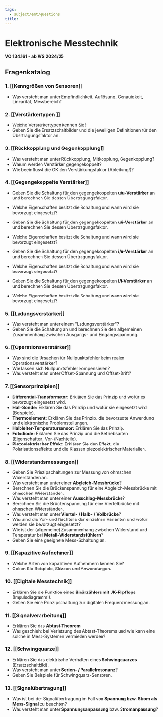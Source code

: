 ```yaml
---
tags:
  - subject/emt/questions
title:
---
```

# Elektronische Messtechnik  
**VO 134.161 - ab WS 2024/25**  

## Fragenkatalog  

### 1. [[Kenngrößen von Sensoren]]  
- Was versteht man unter Empfindlichkeit, Auflösung, Genauigkeit, Linearität, Messbereich?  

### 2. [[Verstärkertypen ]]
- Welche Verstärkertypen kennen Sie?  
- Geben Sie die Ersatzschaltbilder und die jeweiligen Definitionen für den Übertragungsfaktor an.  

### 3. [[Rückkopplung und Gegenkopplung]]  
- Was versteht man unter Rückkopplung, Mitkopplung, Gegenkopplung?  
- Warum werden Verstärker gegengekoppelt?  
- Wie beeinflusst die GK den Verstärkungsfaktor (Ableitung!)?  

### 4. [[Gegengekoppelte Verstärker]]  
- Geben Sie die Schaltung für den gegengekoppelten **u/u-Verstärker** an und berechnen Sie dessen Übertragungsfaktor.  
- Welche Eigenschaften besitzt die Schaltung und wann wird sie bevorzugt eingesetzt?  

- Geben Sie die Schaltung für den gegengekoppelten **u/i-Verstärker** an und berechnen Sie dessen Übertragungsfaktor.  
- Welche Eigenschaften besitzt die Schaltung und wann wird sie bevorzugt eingesetzt?  

- Geben Sie die Schaltung für den gegengekoppelten **i/u-Verstärker** an und berechnen Sie dessen Übertragungsfaktor.  
- Welche Eigenschaften besitzt die Schaltung und wann wird sie bevorzugt eingesetzt?  

- Geben Sie die Schaltung für den gegengekoppelten **i/i-Verstärker** an und berechnen Sie dessen Übertragungsfaktor.  
- Welche Eigenschaften besitzt die Schaltung und wann wird sie bevorzugt eingesetzt?  

### 5. [[Ladungsverstärker]] 
- Was versteht man unter einem "Ladungsverstärker"?  
- Geben Sie die Schaltung an und berechnen Sie den allgemeinen Zusammenhang zwischen Ausgangs- und Eingangsspannung.  

### 6. [[Operationsverstärker]]  
- Was sind die Ursachen für Nullpunktsfehler beim realen Operationsverstärker?  
- Wie lassen sich Nullpunktsfehler kompensieren?  
- Was versteht man unter Offset-Spannung und Offset-Drift?  

### 7. [[Sensorprinzipien]]  
- **Differential-Transformator:** Erklären Sie das Prinzip und wofür es bevorzugt eingesetzt wird.  
- **Hall-Sonde:** Erklären Sie das Prinzip und wofür sie eingesetzt wird (Beispiele).  
- **Thermoelement:** Erklären Sie das Prinzip, die bevorzugte Anwendung und elektronische Problemstellungen.  
- **Halbleiter-Temperatursensor:** Erklären Sie das Prinzip.  
- **Fotodiode:** Erklären Sie das Prinzip und die Betriebsarten (Eigenschaften, Vor-/Nachteile).  
- **Piezoelektrischer Effekt:** Erklären Sie den Effekt, die Polarisationseffekte und die Klassen piezoelektrischer Materialien.  

### 8. [[Widerstandsmessungen]]  
- Geben Sie Prinzipschaltungen zur Messung von ohmschen Widerständen an.  
- Was versteht man unter einer **Abgleich-Messbrücke**?  
- Berechnen Sie die Brückenspannung für eine Abgleich-Messbrücke mit ohmschen Widerständen.  
- Was versteht man unter einer **Ausschlag-Messbrücke**?  
- Berechnen Sie die Brückenspannung für eine Viertelbrücke mit ohmschen Widerständen. 
- Was versteht man unter **Viertel- / Halb- / Vollbrücke**?  
- Was sind die Vor- und Nachteile der einzelnen Varianten und wofür werden sie bevorzugt eingesetzt?  
- Wie ist der (allgemeine) Zusammenhang zwischen Widerstand und Temperatur bei **Metall-Widerstandsfühlern**?  
- Geben Sie eine geeignete Mess-Schaltung an.  

### 9. [[Kapazitive Aufnehmer]] 
- Welche Arten von kapazitiven Aufnehmern kennen Sie?  
- Geben Sie Beispiele, Skizzen und Anwendungen.  

### 10. [[Digitale Messtechnik]]  
- Erklären Sie die Funktion eines **Binärzählers mit JK-Flipflops** (Impulsdiagramm!).  
- Geben Sie eine Prinzipschaltung zur digitalen Frequenzmessung an.  

### 11. [[Signalverarbeitung]]  
- Erklären Sie das **Abtast-Theorem**.  
- Was geschieht bei Verletzung des Abtast-Theorems und wie kann eine solche in Mess-Systemen vermieden werden?  

### 12. [[Schwingquarze]]  
- Erklären Sie das elektrische Verhalten eines **Schwingquarzes** (Ersatzschaltbild).  
- Was versteht man unter **Serien- / Parallelresonanz**?  
- Geben Sie Beispiele für Schwingquarz-Sensoren.  

### 13. [[Signalübertragung]]  
- Was ist bei der Signalübertragung im Fall von **Spannung bzw. Strom als Mess-Signal** zu beachten?  
- Was versteht man unter **Spannungsanpassung** bzw. **Stromanpassung**?  
